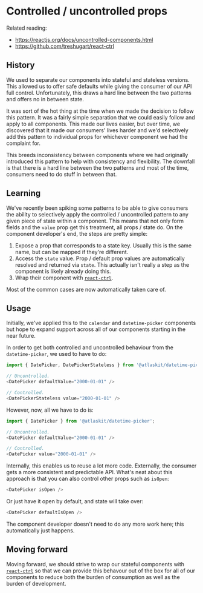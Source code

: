 # Controlled / uncontrolled props

Related reading:

* https://reactjs.org/docs/uncontrolled-components.html
* https://github.com/treshugart/react-ctrl

## History

We used to separate our components into stateful and stateless versions. This allowed us to offer safe defaults while giving the consumer of our API full control. Unfortunately, this draws a hard line between the two patterns and offers no in between state.

It was sort of the hot thing at the time when we made the decision to follow this pattern. It was a fairly simple separation that we could easily follow and apply to all components. This made our lives easier, but over time, we discovered that it made our consumers' lives harder and we'd selectively add this pattern to individual props for whichever component we had the complaint for.

This breeds inconsistency between components where we had originally introduced this pattern to help with consistency and flexibility. The downfall is that there is a hard line between the two patterns and most of the time, consumers need to do stuff in between that.

## Learning

We've recently been spiking some patterns to be able to give consumers the ability to selectively apply the controlled / uncontrolled pattern to any given piece of state within a component. This means that not only form fields and the `value` prop get this treatment, all props / state do. On the component developer's end, the steps are pretty simple:

1. Expose a prop that corresponds to a state key. Usually this is the same name, but can be mapped if they're different.
2. Access the `state` value. Prop / default prop values are automatically resolved and returned via `state`. This actually isn't really a step as the component is likely already doing this.
3. Wrap their component with [`react-ctrl`](https://github.com/treshugart/react-ctrl).

Most of the common cases are now automatically taken care of.

## Usage

Initially, we've applied this to the `calendar` and `datetime-picker` components but hope to expand support across all of our components starting in the near future.

In order to get both controlled and uncontrolled behaviour from the `datetime-picker`, we used to have to do:

```js
import { DatePicker, DatePickerStateless } from '@atlaskit/datetime-picker';

// Uncontrolled.
<DatePicker defaultValue="2000-01-01" />

// Controlled.
<DatePickerStateless value="2000-01-01" />
```

However, now, all we have to do is:

```js
import { DatePicker } from '@atlaskit/datetime-picker';

// Uncontrolled.
<DatePicker defaultValue="2000-01-01" />

// Controlled.
<DatePicker value="2000-01-01" />
```

Internally, this enables us to reuse a lot more code. Externally, the consumer gets a more consistent and predictable API. What's neat about this approach is that you can also control other props such as `isOpen`:

```js
<DatePicker isOpen />
```

Or just have it open by default, and state will take over:

```js
<DatePicker defaultIsOpen />
```

The component developer doesn't need to do any more work here; this automatically just happens.

## Moving forward

Moving forward, we should strive to wrap our stateful components with [`react-ctrl`](https://github.com/treshugart/react-ctrl) so that we can provide this behavour out of the box for all of our components to reduce both the burden of consumption as well as the burden of development.
